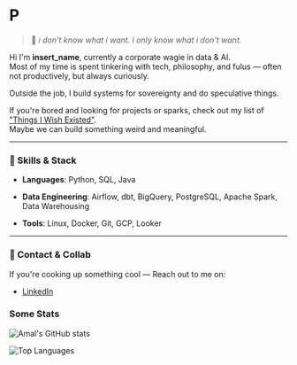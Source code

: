 # P

> 🧭 _i don't know what i want. i only know what i don't want._

Hi I'm **insert_name**, currently a corporate wagie in data & AI.  
Most of my time is spent tinkering with tech, philosophy, and fulus — often not productively, but always curiously.

Outside the job, I build systems for sovereignty and do speculative things.

If you're bored and looking for projects or sparks, check out my list of ["Things I Wish Existed"](https://ichsanulamal.github.io/digital-garden/Notes/Open-Idea-Artifact).  
Maybe we can build something weird and meaningful.

---

### 🔧 Skills & Stack

- **Languages**: Python, SQL, Java

- **Data Engineering**: Airflow, dbt, BigQuery, PostgreSQL, Apache Spark, Data Warehousing 
- **Tools**: Linux, Docker, Git, GCP, Looker

---

### 🤝 Contact & Collab

If you're cooking up something cool — Reach out to me on:

- [LinkedIn](https://www.linkedin.com/in/ichsanulamal19/)

### Some Stats

![Amal's GitHub stats](https://github-readme-stats.vercel.app/api?username=ichsanulamal\&rank_icon=github)

![Top Languages](https://github-readme-stats.vercel.app/api/top-langs/?username=ichsanulamal&layout=compact&hide=jupyter_notebook)

